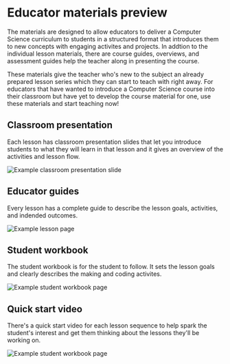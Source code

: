 # Educator materials preview

The materials are designed to allow educators to deliver a Computer Science curriculum to students in a structured format that introduces them to new concepts with engaging activites and projects. In addtion to the individual lesson materials, there are course guides, overviews, and assessment guides help the teacher along in presenting the course.

These materials give the teacher who's new to the subject an already prepared lesson series which they can start to teach with right away. For educators that have wanted to introduce a Computer Science course into their classroom but have yet to develop the course material for one, use these materials and start teaching now!

## Classroom presentation

Each lesson has classroom presentation slides that let you introduce students to what they will learn in that lesson and it gives an overview of the activities and lesson flow.

![Example classroom presentation slide](/static/courses/csintro-educator/class-present-example.jpg)

## Educator guides

Every lesson has a complete guide to describe the lesson goals, activities, and indended outcomes.

![Example lesson page](/static/courses/csintro-educator/lesson-example.jpg)

## Student workbook

The student workbook is for the student to follow. It sets the lesson goals and clearly describes the making and coding activites.

![Example student workbook page](/static/courses/csintro-educator/workbook-example.jpg)

## Quick start video

There's a quick start video for each lesson sequence to help spark the student's interest and get them thinking about the lessons they'll be working on.

![Example student workbook page](/static/courses/csintro-educator/qs-video-example.gif)
